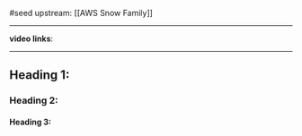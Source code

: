 #seed 
upstream: [[AWS Snow Family]]

---

**video links**: 

---

## Heading 1:
### Heading 2: 
#### Heading 3: 





